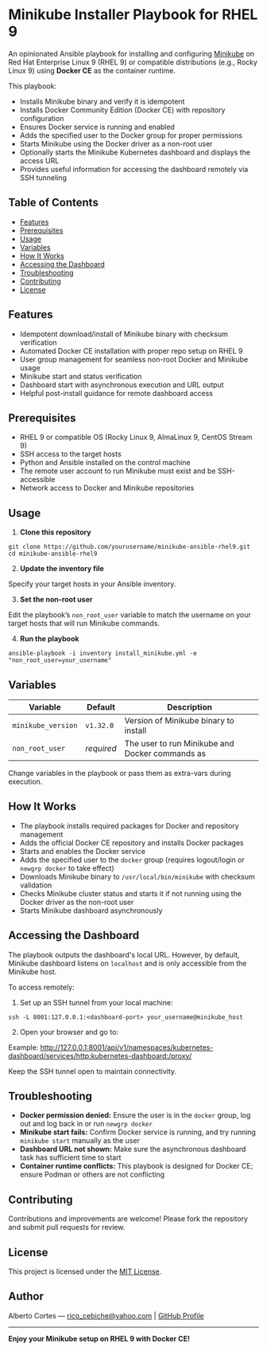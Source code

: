 # Minikube Installer Playbook for RHEL 9

An opinionated Ansible playbook for installing and configuring [Minikube](https://minikube.sigs.k8s.io/) on Red Hat Enterprise Linux 9 (RHEL 9) or compatible distributions (e.g., Rocky Linux 9) using **Docker CE** as the container runtime.

This playbook:

- Installs Minikube binary and verify it is idempotent  
- Installs Docker Community Edition (Docker CE) with repository configuration  
- Ensures Docker service is running and enabled  
- Adds the specified user to the Docker group for proper permissions  
- Starts Minikube using the Docker driver as a non-root user  
- Optionally starts the Minikube Kubernetes dashboard and displays the access URL  
- Provides useful information for accessing the dashboard remotely via SSH tunneling  

## Table of Contents

- [Features](#features)  
- [Prerequisites](#prerequisites)  
- [Usage](#usage)  
- [Variables](#variables)  
- [How It Works](#how-it-works)  
- [Accessing the Dashboard](#accessing-the-dashboard)  
- [Troubleshooting](#troubleshooting)  
- [Contributing](#contributing)  
- [License](#license)  

## Features

- Idempotent download/install of Minikube binary with checksum verification  
- Automated Docker CE installation with proper repo setup on RHEL 9  
- User group management for seamless non-root Docker and Minikube usage  
- Minikube start and status verification  
- Dashboard start with asynchronous execution and URL output  
- Helpful post-install guidance for remote dashboard access  

## Prerequisites

- RHEL 9 or compatible OS (Rocky Linux 9, AlmaLinux 9, CentOS Stream 9)  
- SSH access to the target hosts  
- Python and Ansible installed on the control machine  
- The remote user account to run Minikube must exist and be SSH-accessible  
- Network access to Docker and Minikube repositories  

## Usage

1. **Clone this repository**

```
git clone https://github.com/yourusername/minikube-ansible-rhel9.git
cd minikube-ansible-rhel9
```

2. **Update the inventory file**

Specify your target hosts in your Ansible inventory.

3. **Set the non-root user**

Edit the playbook’s `non_root_user` variable to match the username on your target hosts that will run Minikube commands.

4. **Run the playbook**

```
ansible-playbook -i inventory install_minikube.yml -e "non_root_user=your_username"
```

## Variables

| Variable           | Default      | Description                                              |
|--------------------|--------------|----------------------------------------------------------|
| `minikube_version` | `v1.32.0`    | Version of Minikube binary to install                    |
| `non_root_user`    | _required_   | The user to run Minikube and Docker commands as          |

Change variables in the playbook or pass them as extra-vars during execution.

## How It Works

- The playbook installs required packages for Docker and repository management  
- Adds the official Docker CE repository and installs Docker packages  
- Starts and enables the Docker service  
- Adds the specified user to the `docker` group (requires logout/login or `newgrp docker` to take effect)  
- Downloads Minikube binary to `/usr/local/bin/minikube` with checksum validation  
- Checks Minikube cluster status and starts it if not running using the Docker driver as the non-root user  
- Starts Minikube dashboard asynchronously  

## Accessing the Dashboard

The playbook outputs the dashboard's local URL. However, by default, Minikube dashboard listens on `localhost` and is only accessible from the Minikube host.

To access remotely:

1. Set up an SSH tunnel from your local machine:
```
ssh -L 8001:127.0.0.1:<dashboard-port> your_username@minikube_host
```

2. Open your browser and go to:

Example:
http://127.0.0.1:8001/api/v1/namespaces/kubernetes-dashboard/services/http:kubernetes-dashboard:/proxy/


Keep the SSH tunnel open to maintain connectivity.

## Troubleshooting

- **Docker permission denied:** Ensure the user is in the `docker` group, log out and log back in or run `newgrp docker`  
- **Minikube start fails:** Confirm Docker service is running, and try running `minikube start` manually as the user  
- **Dashboard URL not shown:** Make sure the asynchronous dashboard task has sufficient time to start  
- **Container runtime conflicts:** This playbook is designed for Docker CE; ensure Podman or others are not conflicting  

## Contributing

Contributions and improvements are welcome! Please fork the repository and submit pull requests for review.

## License

This project is licensed under the [MIT License](LICENSE).

## Author

Alberto Cortes — [rico_cebiche@yahoo.com](mailto:your.email@example.com) | [GitHub Profile](https://github.com/alcortes01)

---

**Enjoy your Minikube setup on RHEL 9 with Docker CE!**